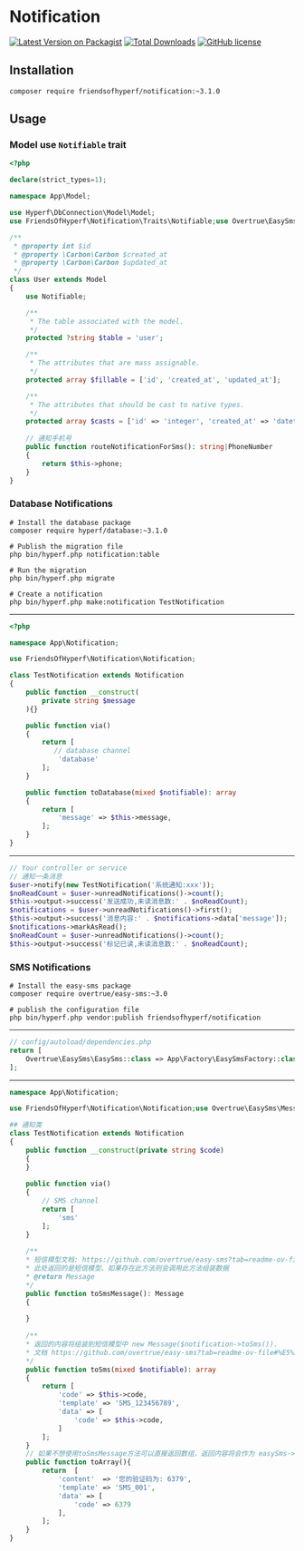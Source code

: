 # Notification

[![Latest Version on Packagist](https://img.shields.io/packagist/v/friendsofhyperf/notification.svg?style=flat-square)](https://packagist.org/packages/friendsofhyperf/notification)
[![Total Downloads](https://img.shields.io/packagist/dt/friendsofhyperf/notification.svg?style=flat-square)](https://packagist.org/packages/friendsofhyperf/notification)
[![GitHub license](https://img.shields.io/github/license/friendsofhyperf/notification)](https://github.com/friendsofhyperf/notification)

## Installation

```shell
composer require friendsofhyperf/notification:~3.1.0
```

## Usage

### Model use `Notifiable` trait

```php
<?php

declare(strict_types=1);

namespace App\Model;

use Hyperf\DbConnection\Model\Model;
use FriendsOfHyperf\Notification\Traits\Notifiable;use Overtrue\EasySms\PhoneNumber;

/**
 * @property int $id 
 * @property \Carbon\Carbon $created_at 
 * @property \Carbon\Carbon $updated_at 
 */
class User extends Model
{
    use Notifiable;

    /**
     * The table associated with the model.
     */
    protected ?string $table = 'user';

    /**
     * The attributes that are mass assignable.
     */
    protected array $fillable = ['id', 'created_at', 'updated_at'];

    /**
     * The attributes that should be cast to native types.
     */
    protected array $casts = ['id' => 'integer', 'created_at' => 'datetime', 'updated_at' => 'datetime'];
    
    // 通知手机号
    public function routeNotificationForSms(): string|PhoneNumber
    {
        return $this->phone;
    }
}
```

### Database Notifications

```shell
# Install the database package
composer require hyperf/database:~3.1.0

# Publish the migration file
php bin/hyperf.php notification:table

# Run the migration
php bin/hyperf.php migrate

# Create a notification
php bin/hyperf.php make:notification TestNotification
```

---

```php
<?php

namespace App\Notification;

use FriendsOfHyperf\Notification\Notification;

class TestNotification extends Notification
{
    public function __construct(
        private string $message
    ){}

    public function via()
    {
        return [
           // database channel
            'database'
        ];
    }

    public function toDatabase(mixed $notifiable): array
    {
        return [
            'message' => $this->message,
        ];
    }
}
```

---

```php
// Your controller or service
// 通知一条消息
$user->notify(new TestNotification('系统通知:xxx'));
$noReadCount = $user->unreadNotifications()->count();
$this->output->success('发送成功,未读消息数:' . $noReadCount);
$notifications = $user->unreadNotifications()->first();
$this->output->success('消息内容:' . $notifications->data['message']);
$notifications->markAsRead();
$noReadCount = $user->unreadNotifications()->count();
$this->output->success('标记已读,未读消息数:' . $noReadCount);
```

### SMS Notifications

```shell
# Install the easy-sms package
composer require overtrue/easy-sms:~3.0

# publish the configuration file
php bin/hyperf.php vendor:publish friendsofhyperf/notification
```

---

```php
// config/autoload/dependencies.php
return [
    Overtrue\EasySms\EasySms::class => App\Factory\EasySmsFactory::class,
];
```

---

```php
namespace App\Notification;

use FriendsOfHyperf\Notification\Notification;use Overtrue\EasySms\Message;

## 通知类
class TestNotification extends Notification
{
    public function __construct(private string $code)
    {
    }
    
    public function via()
    {
        // SMS channel
        return [
            'sms'
        ];
    }
    
    /**
    * 短信模型文档: https://github.com/overtrue/easy-sms?tab=readme-ov-file#%E5%AE%9A%E4%B9%89%E7%9F%AD%E4%BF%A1
    * 此处返回的是短信模型、如果存在此方法则会调用此方法组装数据 
    * @return Message
    */
    public function toSmsMessage(): Message
    {
        
    }
    
    /**
    * 返回的内容将组装到短信模型中 new Message($notification->toSms()). 
    * 文档 https://github.com/overtrue/easy-sms?tab=readme-ov-file#%E5%AE%9A%E4%B9%89%E7%9F%AD%E4%BF%A1 
    */
    public function toSms(mixed $notifiable): array
    {
        return [
            'code' => $this->code,
            'template' => 'SMS_123456789',
            'data' => [
                'code' => $this->code,
            ]
        ];
    }
    // 如果不想使用toSmsMessage方法可以直接返回数组，返回内容将会作为 easySms->send 的第二个参数直接发送
    public function toArray(){
        return  [
            'content'  => '您的验证码为: 6379',
            'template' => 'SMS_001',
            'data' => [
                'code' => 6379
            ],
        ];
    }
}
```